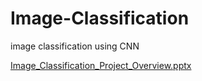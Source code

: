 # Image-Classification
image classification using CNN


[Image_Classification_Project_Overview.pptx](https://github.com/MehtabRosul/Image-Classification/files/14763170/Image_Classification_Project_Overview.pptx)
